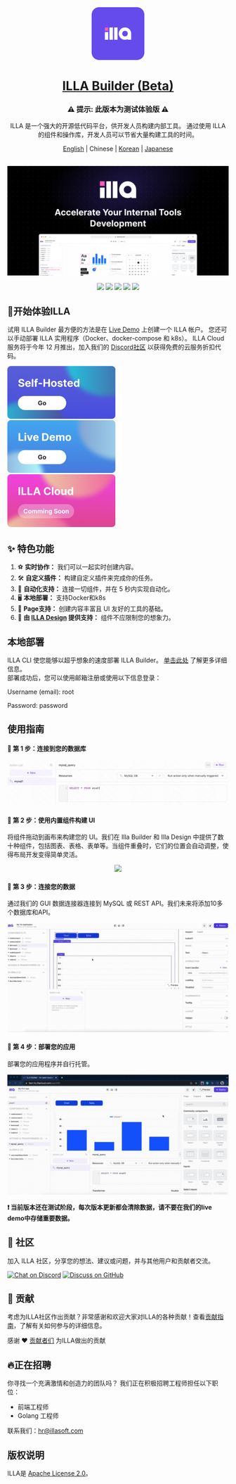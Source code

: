 <div align="center">
  <a href="https://fast-try.illacloud.com/">
    <img alt="ILLA Design Logo" width="120px" height="120px" src="https://github.com/illacloud/.github/blob/main/assets/images/illa-logo.svg"/>
  </a>
</div>

<h1 align="center"><a href="https://fast-try.illacloud.com/">ILLA Builder (Beta)</a></h1>
<h3 align="center"> ⚠ 提示: 此版本为测试体验版 ⚠</h3>
<p align="center">ILLA 是一个强大的开源低代码平台，供开发人员构建内部工具。 通过使用 ILLA 的组件和操作库，开发人员可以节省大量构建工具的时间。 </p>

<div align="center">
<a href="https://github.com/illacloud/illa-builder/blob/main/README.md">English</a> | Chinese | <a href="https://github.com/illacloud/illa-builder/blob/main/README-KR.md">Korean</a> | <a href="https://github.com/illacloud/illa-builder/blob/main/README-JP.md">Japanese</a>
</div>
<br>
<p align="center">
<a href="https://fast-try.illacloud.com/">
  <img src="https://github.com/illacloud/.github/blob/main/assets/images/github-home.png">
</a>
</p>


<p align="center">
  <a href="https://discord.gg/illacloud"><img src="https://img.shields.io/badge/chat-Discord-7289DA?logo=discord" height=18></a>
  <a href="https://twitter.com/illacloudHQ"><img src="https://img.shields.io/badge/Twitter-1DA1F2?logo=twitter&logoColor=white" height=18></a>
  <a href="https://github.com/orgs/illacloud/discussions"><img src="https://img.shields.io/badge/discussions-GitHub-333333?logo=github" height=18></a>
  <a href="./LICENSE"><img src="https://img.shields.io/github/license/illacloud/illa-builder" height=18></a>
  <a href="./CONTRIBUTING.md"><img src="https://badgen.net/badge/PRs/Welcome/green?icon=storybook" height=18></a>
</p>



## 🚀开始体验ILLA
试用 ILLA Builder 最方便的方法是在 [Live Demo](https://fast-try.illacloud.com/) 上创建一个 ILLA 帐户。 您还可以手动部署 ILLA 实用程序（Docker、docker-compose 和 k8s）。 ILLA Cloud 服务将于今年 12 月推出，加入我们的 [Discord社区](https://discord.gg/zKf3WKCufR) 以获得免费的云服务折扣代码。

<p>
  <a href="https://www.illacloud.com/en-US/docs/deploy-introduction"><img src="https://github.com/illacloud/.github/blob/main/assets/images/self-hosted.png" height=120 />
  <a href="https://fast-try.illacloud.com/"><img src="https://github.com/illacloud/.github/blob/main/assets/images/live-demo.png" height=120 />
  <a href="https://illacloud.com"><img src="https://github.com/illacloud/.github/blob/main/assets/images/illa-cloud.png" height=120></a>
</p>



## ✨ 特色功能

1. ⚽ **实时协作：** 我们可以一起实时创建内容。
2. 🛠 **自定义插件：** 构建自定义插件来完成你的任务。
3. 🤖 **自动化支持：** 连接一切组件，并在 5 秒内实现自动化。
4. 🖥 **本地部署：** 支持Docker和k8s
5. 📝 **Page支持：** 创建内容丰富且 UI 友好的工具的基础。
6. 🎨 **由 [ILLA Design](https://github.com/illacloud/illa-design) 提供支持：** 组件不应限制您的想象力。

## 本地部署
    
ILLA CLI 使您能够以超乎想象的速度部署 ILLA Builder。 [单击此处](https://www.illacloud.com/docs/illa-cli) 了解更多详细信息。
</br>部署成功后，您可以使用邮箱注册或使用以下信息登录：
<p align="left">Username (email): root</p>
<p align="left">Password: password</p>

    
    
## 使用指南

#### 🎯 第 1 步：连接到您的数据库
<p align="center">
  <a href="https://fast-try.illacloud.com/">
    <img src="https://github.com/illacloud/.github/blob/main/assets/images/sql.jpeg">
  </a>
</p>

#### 🎨 第 2 步：使用内置组件构建 UI
将组件拖动到画布来构建您的 UI。我们在 Illa Builder 和 Illa Design 中提供了数十种组件，包括图表、表格、表单等。当组件重叠时，它们的位置会自动调整，使得布局开发变得简单灵活。
<p align="center">
  <a href="https://fast-try.illacloud.com/">
    <img src="https://github.com/illacloud/.github/blob/main/assets/images/edit-ui-with-components.gif">
  </a>
</p>

#### 🔌 第 3 步：连接您的数据
通过我们的 GUI 数据连接器连接到 MySQL 或 REST API。我们未来将添加10多个数据库和API。
<p align="center">
  <a href="https://fast-try.illacloud.com/">
    <img src="https://github.com/illacloud/.github/blob/main/assets/images/connect-your-data.gif">
  </a>
</p>

#### 🚀 第 4 步：部署您的应用
部署您的应用程序并自行托管。
<p align="center">
  <a href="https://fast-try.illacloud.com/">
    <img src="https://github.com/illacloud/.github/blob/main/assets/images/deploy.gif">
  </a>
</p>

**❗ 当前版本还在测试阶段，每次版本更新都会清除数据，请不要在我们的live demo中存储重要数据。**

## 💬 社区

加入 ILLA 社区，分享您的想法、建议或问题，并与其他用户和贡献者交流。

[![Chat on Discord](https://img.shields.io/badge/chat-Discord-7289DA?logo=discord)](https://discord.gg/illacloud)   [![Discuss on GitHub](https://img.shields.io/badge/discussions-GitHub-333333?logo=github)](https://github.com/orgs/illacloud/discussions)   

## 🌱 贡献

考虑为ILLA社区作出贡献？非常感谢和欢迎大家对ILLA的各种贡献！查看[贡献指南](./CONTRIBUTING.md)，了解有关如何参与的详细信息。
<p>感谢 ❤︎  <a href="https://github.com/illacloud/illa-builder/graphs/contributors">贡献者们</a> 为ILLA做出的贡献</p>

## 🔥正在招聘

你寻找一个充满激情和创造力的团队吗？ 我们正在积极招聘工程师担任以下职位：

- 前端工程师
- Golang 工程师

联系我们：hr@illasoft.com
## 版权说明

ILLA是 [Apache License 2.0](./LICENSE)。
